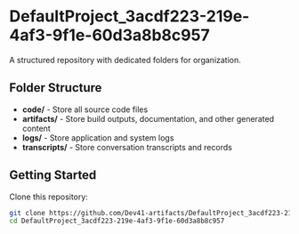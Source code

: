 # DefaultProject_3acdf223-219e-4af3-9f1e-60d3a8b8c957
A structured repository with dedicated folders for organization.

## Folder Structure

- **code/** - Store all source code files
- **artifacts/** - Store build outputs, documentation, and other generated content
- **logs/** - Store application and system logs
- **transcripts/** - Store conversation transcripts and records

## Getting Started

Clone this repository:
```bash
git clone https://github.com/Dev41-artifacts/DefaultProject_3acdf223-219e-4af3-9f1e-60d3a8b8c957
cd DefaultProject_3acdf223-219e-4af3-9f1e-60d3a8b8c957
```
